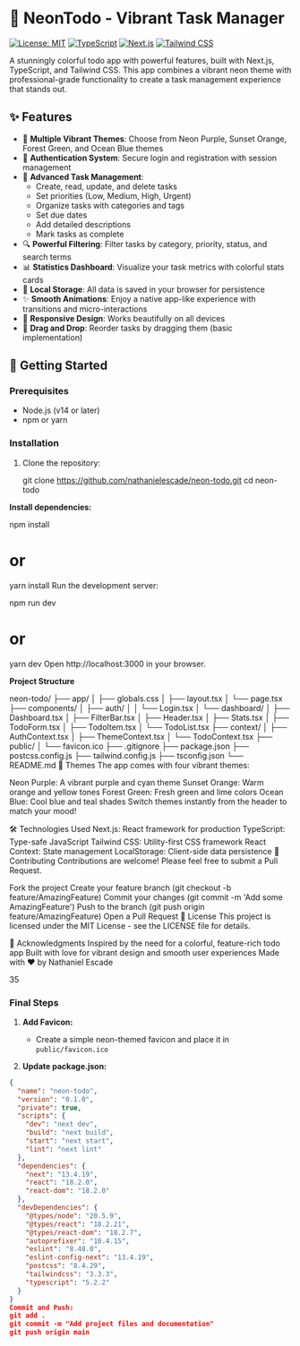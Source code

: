 # 🌈 NeonTodo - Vibrant Task Manager

[![License: MIT](https://img.shields.io/badge/License-MIT-yellow.svg)](https://opensource.org/licenses/MIT)
[![TypeScript](https://img.shields.io/badge/TypeScript-007ACC?style=flat&logo=typescript&logoColor=white)](https://www.typescriptlang.org/)
[![Next.js](https://img.shields.io/badge/Next.js-000000?style=flat&logo=next.js&logoColor=white)](https://nextjs.org/)
[![Tailwind CSS](https://img.shields.io/badge/Tailwind%20CSS-38B2AC?style=flat&logo=tailwind-css&logoColor=white)](https://tailwindcss.com/)

A stunningly colorful todo app with powerful features, built with Next.js, TypeScript, and Tailwind CSS. This app combines a vibrant neon theme with professional-grade functionality to create a task management experience that stands out.

## ✨ Features

- 🎨 **Multiple Vibrant Themes**: Choose from Neon Purple, Sunset Orange, Forest Green, and Ocean Blue themes
- 🔐 **Authentication System**: Secure login and registration with session management
- 📝 **Advanced Task Management**:
  - Create, read, update, and delete tasks
  - Set priorities (Low, Medium, High, Urgent)
  - Organize tasks with categories and tags
  - Set due dates
  - Add detailed descriptions
  - Mark tasks as complete
- 🔍 **Powerful Filtering**: Filter tasks by category, priority, status, and search terms
- 📊 **Statistics Dashboard**: Visualize your task metrics with colorful stats cards
- 💾 **Local Storage**: All data is saved in your browser for persistence
- ✨ **Smooth Animations**: Enjoy a native app-like experience with transitions and micro-interactions
- 📱 **Responsive Design**: Works beautifully on all devices
- 🎯 **Drag and Drop**: Reorder tasks by dragging them (basic implementation)

## 🚀 Getting Started

### Prerequisites

- Node.js (v14 or later)
- npm or yarn

### Installation

1. Clone the repository:
  
   git clone https://github.com/nathanielescade/neon-todo.git
   cd neon-todo


**Install dependencies:**

npm install
# or
yarn install
Run the development server:

npm run dev
# or
yarn dev
Open http://localhost:3000 in your browser.

**Project Structure**

neon-todo/
├── app/
│   ├── globals.css
│   ├── layout.tsx
│   └── page.tsx
├── components/
│   ├── auth/
│   │   └── Login.tsx
│   └── dashboard/
│       ├── Dashboard.tsx
│       ├── FilterBar.tsx
│       ├── Header.tsx
│       ├── Stats.tsx
│       ├── TodoForm.tsx
│       ├── TodoItem.tsx
│       └── TodoList.tsx
├── context/
│   ├── AuthContext.tsx
│   ├── ThemeContext.tsx
│   └── TodoContext.tsx
├── public/
│   └── favicon.ico
├── .gitignore
├── package.json
├── postcss.config.js
├── tailwind.config.js
├── tsconfig.json
└── README.md
🎨 Themes
The app comes with four vibrant themes:

Neon Purple: A vibrant purple and cyan theme
Sunset Orange: Warm orange and yellow tones
Forest Green: Fresh green and lime colors
Ocean Blue: Cool blue and teal shades
Switch themes instantly from the header to match your mood!

🛠️ Technologies Used
Next.js: React framework for production
TypeScript: Type-safe JavaScript
Tailwind CSS: Utility-first CSS framework
React Context: State management
LocalStorage: Client-side data persistence
🤝 Contributing
Contributions are welcome! Please feel free to submit a Pull Request.

Fork the project
Create your feature branch (git checkout -b feature/AmazingFeature)
Commit your changes (git commit -m 'Add some AmazingFeature')
Push to the branch (git push origin feature/AmazingFeature)
Open a Pull Request
📝 License
This project is licensed under the MIT License - see the LICENSE file for details.

🙏 Acknowledgments
Inspired by the need for a colorful, feature-rich todo app
Built with love for vibrant design and smooth user experiences
Made with ❤️ by Nathaniel Escade

35

### Final Steps

1. **Add Favicon:**
   - Create a simple neon-themed favicon and place it in `public/favicon.ico`

2. **Update package.json:**
```json
{
  "name": "neon-todo",
  "version": "0.1.0",
  "private": true,
  "scripts": {
    "dev": "next dev",
    "build": "next build",
    "start": "next start",
    "lint": "next lint"
  },
  "dependencies": {
    "next": "13.4.19",
    "react": "18.2.0",
    "react-dom": "18.2.0"
  },
  "devDependencies": {
    "@types/node": "20.5.9",
    "@types/react": "18.2.21",
    "@types/react-dom": "18.2.7",
    "autoprefixer": "10.4.15",
    "eslint": "8.48.0",
    "eslint-config-next": "13.4.19",
    "postcss": "8.4.29",
    "tailwindcss": "3.3.3",
    "typescript": "5.2.2"
  }
}
Commit and Push:
git add .
git commit -m "Add project files and documentation"
git push origin main
